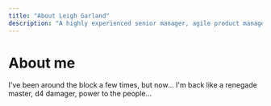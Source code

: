 ```yaml
---
title: "About Leigh Garland"
description: "A highly experienced senior manager, agile product manager and web development lead. Check out my CV!"
---
```


# About me

I've been around the block a few times, but now... I'm back like a renegade master, d4 damager, power to the people...